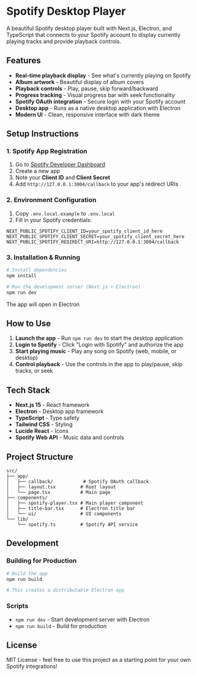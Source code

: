 # Spotify Desktop Player

A beautiful Spotify desktop player built with Next.js, Electron, and TypeScript that connects to your Spotify account to display currently playing tracks and provide playback controls.

## Features

- **Real-time playback display** - See what's currently playing on Spotify
- **Album artwork** - Beautiful display of album covers
- **Playback controls** - Play, pause, skip forward/backward
- **Progress tracking** - Visual progress bar with seek functionality
- **Spotify OAuth integration** - Secure login with your Spotify account
- **Desktop app** - Runs as a native desktop application with Electron
- **Modern UI** - Clean, responsive interface with dark theme

## Setup Instructions

### 1. Spotify App Registration

1. Go to [Spotify Developer Dashboard](https://developer.spotify.com/dashboard/applications)
2. Create a new app
3. Note your **Client ID** and **Client Secret**
4. Add `http://127.0.0.1:3004/callback` to your app's redirect URIs

### 2. Environment Configuration

1. Copy `.env.local.example` to `.env.local`
2. Fill in your Spotify credentials:

```env
NEXT_PUBLIC_SPOTIFY_CLIENT_ID=your_spotify_client_id_here
NEXT_PUBLIC_SPOTIFY_CLIENT_SECRET=your_spotify_client_secret_here
NEXT_PUBLIC_SPOTIFY_REDIRECT_URI=http://127.0.0.1:3004/callback
```

### 3. Installation & Running

```bash
# Install dependencies
npm install

# Run the development server (Next.js + Electron)
npm run dev
```

The app will open in Electron

## How to Use

1. **Launch the app** - Run `npm run dev` to start the desktop application
2. **Login to Spotify** - Click "Login with Spotify" and authorize the app
3. **Start playing music** - Play any song on Spotify (web, mobile, or desktop)
4. **Control playback** - Use the controls in the app to play/pause, skip tracks, or seek

## Tech Stack

- **Next.js 15** - React framework
- **Electron** - Desktop app framework
- **TypeScript** - Type safety
- **Tailwind CSS** - Styling
- **Lucide React** - Icons
- **Spotify Web API** - Music data and controls

## Project Structure

```
src/
├── app/
│   ├── callback/           # Spotify OAuth callback
│   ├── layout.tsx         # Root layout
│   └── page.tsx           # Main page
├── components/
│   ├── spotify-player.tsx # Main player component
│   ├── title-bar.tsx      # Electron title bar
│   └── ui/                # UI components
└── lib/
    └── spotify.ts         # Spotify API service
```

## Development

### Building for Production

```bash
# Build the app
npm run build

# This creates a distributable Electron app
```

### Scripts

- `npm run dev` - Start development server with Electron
- `npm run build` - Build for production

## License

MIT License - feel free to use this project as a starting point for your own Spotify integrations!
